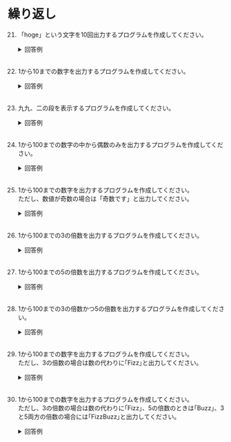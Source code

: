 # 繰り返し

21. 「hoge」という文字を10回出力するプログラムを作成してください。

	<details><summary>回答例</summary><div>
		
	```
	for ($i = 1; $i <= 10; $i++) {
      echo 'hoge';
      echo '<br>';
	}
	```
		
	</div></details>
	

	<br>
	
22. 1から10までの数字を出力するプログラムを作成してください。

	<details><summary>回答例</summary><div>
		
	```
	for ($i = 1; $i <= 10; $i++) {
    	echo $i;
      echo '<br>';
	}
	```
		
	</div></details>
	

	<br>
	
23. 九九、二の段を表示するプログラムを作成してください。

	<details><summary>回答例</summary><div>
		
	```
	for ($i = 1; $i < 10; $i++) {
    	echo $i * 2;
      echo '<br>';
	}
	```
		
	</div></details>
	

	<br>
	
24. 1から100までの数字の中から偶数のみを出力するプログラムを作成してください。

	<details><summary>回答例</summary><div>
		
	```
	for ($i = 1; $i <= 100; $i++) {
    	if ($i % 2 === 0) {
      	  echo $i;
          echo '<br>';
      }
	}
	```
		
	</div></details>
	

	<br>

25. 1から100までの数字を出力するプログラムを作成してください。  
ただし、数値が奇数の場合は「奇数です」と出力してください。

	<details><summary>回答例</summary><div>
		
	```
	for ($i = 1; $i <= 100; $i++) {
    	if ($i % 2 !== 0) {
      	  echo '奇数です';
      } else {
				echo $i;
			}
			echo '<br>';
	}
	```
		
	</div></details>
	

	<br>
	
26. 1から100までの3の倍数を出力するプログラムを作成してください。  

	<details><summary>回答例</summary><div>
		
	```
	for ($i = 1; $i <= 100; $i++) {
			if ($i % 3 === 0) {
					echo $i;
					echo '<br>';
			}
	}
	```
		
	</div></details>
	

	<br>
	
27. 1から100までの5の倍数を出力するプログラムを作成してください。  

	<details><summary>回答例</summary><div>
		
	```
	for ($i = 1; $i <= 100; $i++) {
			if ($i % 5 === 0) {
					echo $i;
					echo '<br>';
			}
	}
	```
		
	</div></details>
	

	<br>
	
28. 1から100までの3の倍数かつ5の倍数を出力するプログラムを作成してください。  

	<details><summary>回答例</summary><div>
		
	```
	for ($i = 1; $i <= 100; $i++) {
			if ($i % 3 === 0 && $i % 5 === 0) {
					echo $i;
					echo '<br>';
			}
	}
	```
		
	</div></details>
	

	<br>
	
29. 1から100までの数字を出力するプログラムを作成してください。  
ただし、3の倍数の場合は数の代わりに｢Fizz｣と出力してください。

	<details><summary>回答例</summary><div>
		
	```
	for ($i = 1; $i <= 100; $i++) {
    if ($i % 3 === 0) {
        echo 'Fizz';
    } else {
        echo $i;
    }
    echo '<br>';
	}
	```
		
	</div></details>
	

	<br>
	
30. 1から100までの数字を出力するプログラムを作成してください。  
ただし、3の倍数の場合は数の代わりに｢Fizz｣、5の倍数のときは｢Buzz｣、3と5両方の倍数の場合には｢FizzBuzz｣と出力してください。
	<details><summary>回答例</summary><div>
		
	```
	for ($i = 1; $i <= 100; $i++) {
    if ($i % 3 === 0 && $i % 5 === 0) {
        echo 'FizzBuzz';
    } elseif ($i % 5 === 0) {
        echo 'Buzz';
    } elseif ($i % 3 === 0) {
        echo 'Fizz';
    } else {
        echo $i;
    }
    echo '<br>';
	}

	```
		
	</div></details>
	

	<br>
	